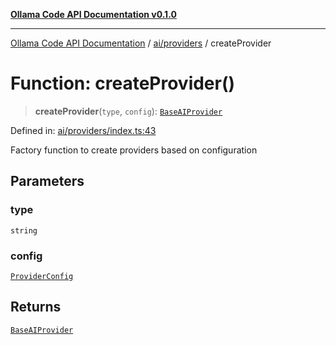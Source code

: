 [**Ollama Code API Documentation v0.1.0**](../../../README.md)

***

[Ollama Code API Documentation](../../../modules.md) / [ai/providers](../README.md) / createProvider

# Function: createProvider()

> **createProvider**(`type`, `config`): [`BaseAIProvider`](../classes/BaseAIProvider.md)

Defined in: [ai/providers/index.ts:43](https://github.com/erichchampion/ollama-code/blob/f11aa29f0957a2a94b06684242c1f2e6d21777c5/ollama-code/src/ai/providers/index.ts#L43)

Factory function to create providers based on configuration

## Parameters

### type

`string`

### config

[`ProviderConfig`](../interfaces/ProviderConfig.md)

## Returns

[`BaseAIProvider`](../classes/BaseAIProvider.md)
